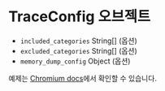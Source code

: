 # TraceConfig 오브젝트

* `included_categories` String[] (옵션)
* `excluded_categories` String[] (옵션)
* `memory_dump_config` Object (옵션)

예제는 [Chromium docs](https://chromium.googlesource.com/chromium/src/+/master/docs/memory-infra/memory_infra_startup_tracing.md#the-advanced-way)에서 확인할 수 있습니다.